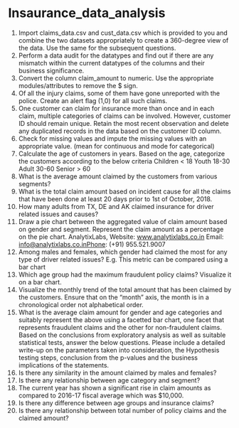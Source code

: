 # Insaurance_data_analysis
1. Import claims_data.csv and cust_data.csv which is provided to you and 
combine the two datasets appropriately to create a 360-degree view of 
the data. Use the same for the subsequent questions.
2. Perform a data audit for the datatypes and find out if there are any 
mismatch within the current datatypes of the columns and their 
business significance.
3. Convert the column claim_amount to numeric. Use the appropriate 
modules/attributes to remove the $ sign.
4. Of all the injury claims, some of them have gone unreported with the 
police. Create an alert flag (1,0) for all such claims.
5. One customer can claim for insurance more than once and in each claim,
multiple categories of claims can be involved. However, customer ID 
should remain unique. 
Retain the most recent observation and delete any duplicated records in
the data based on the customer ID column.
6. Check for missing values and impute the missing values with an 
appropriate value. (mean for continuous and mode for categorical)
7. Calculate the age of customers in years. Based on the age, categorize the
customers according to the below criteria
Children < 18
Youth 18-30
Adult 30-60
Senior > 60
8. What is the average amount claimed by the customers from various 
segments?
9. What is the total claim amount based on incident cause for all the claims
that have been done at least 20 days prior to 1st of October, 2018.
10. How many adults from TX, DE and AK claimed insurance for driver 
related issues and causes? 
11. Draw a pie chart between the aggregated value of claim amount based 
on gender and segment. Represent the claim amount as a percentage on
the pie chart.
AnalytixLabs, Website: www.analytixlabs.co.in Email: info@analytixlabs.co.inPhone: (+91) 955.521.9007
12. Among males and females, which gender had claimed the most for any 
type of driver related issues? E.g. This metric can be compared using a 
bar chart
13. Which age group had the maximum fraudulent policy claims? Visualize 
it on a bar chart.
14. Visualize the monthly trend of the total amount that has been claimed 
by the customers. Ensure that on the “month” axis, the month is in a 
chronological order not alphabetical order. 
15. What is the average claim amount for gender and age categories and 
suitably represent the above using a facetted bar chart, one facet that 
represents fraudulent claims and the other for non-fraudulent claims.
Based on the conclusions from exploratory analysis as well as suitable 
statistical tests, answer the below questions. Please include a detailed 
write-up on the parameters taken into consideration, the Hypothesis 
testing steps, conclusion from the p-values and the business implications of 
the statements. 
16. Is there any similarity in the amount claimed by males and females?
17. Is there any relationship between age category and segment?
18. The current year has shown a significant rise in claim amounts as 
compared to 2016-17 fiscal average which was $10,000.
19. Is there any difference between age groups and insurance claims?
20. Is there any relationship between total number of policy claims and the 
claimed amount?
